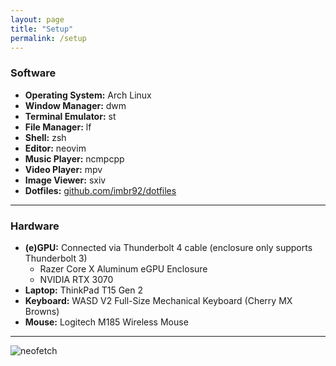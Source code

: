 ```yaml
---
layout: page
title: "Setup"
permalink: /setup
---
```


### Software

- **Operating System:** Arch Linux
- **Window Manager:** dwm
- **Terminal Emulator:** st
- **File Manager:** lf
- **Shell:** zsh
- **Editor:** neovim
- **Music Player:** ncmpcpp
- **Video Player:** mpv
- **Image Viewer:** sxiv
- **Dotfiles:** [github.com/imbr92/dotfiles](https://github.com/imbr92/dotfiles)

---

### Hardware

- **(e)GPU:** Connected via Thunderbolt 4 cable (enclosure only supports Thunderbolt 3)
  - Razer Core X Aluminum eGPU Enclosure
  - NVIDIA RTX 3070
- **Laptop:** ThinkPad T15 Gen 2
- **Keyboard:** WASD V2 Full-Size Mechanical Keyboard (Cherry MX Browns)
- **Mouse:** Logitech M185 Wireless Mouse

---

![neofetch](/assets/images/setup/neofetch.webp)
